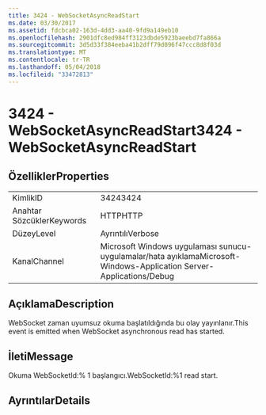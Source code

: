```yaml
---
title: 3424 - WebSocketAsyncReadStart
ms.date: 03/30/2017
ms.assetid: fdcbca02-163d-4dd3-aa40-9fd9a149eb10
ms.openlocfilehash: 2901dfc8ed984ff3123dbde5923baeebd7fa866a
ms.sourcegitcommit: 3d5d33f384eeba41b2dff79d096f47ccc8d8f03d
ms.translationtype: MT
ms.contentlocale: tr-TR
ms.lasthandoff: 05/04/2018
ms.locfileid: "33472813"
---
```

# <a name="3424---websocketasyncreadstart"></a><span data-ttu-id="679f8-102">3424 - WebSocketAsyncReadStart</span><span class="sxs-lookup"><span data-stu-id="679f8-102">3424 - WebSocketAsyncReadStart</span></span>
## <a name="properties"></a><span data-ttu-id="679f8-103">Özellikler</span><span class="sxs-lookup"><span data-stu-id="679f8-103">Properties</span></span>  
  
|||  
|-|-|  
|<span data-ttu-id="679f8-104">Kimlik</span><span class="sxs-lookup"><span data-stu-id="679f8-104">ID</span></span>|<span data-ttu-id="679f8-105">3424</span><span class="sxs-lookup"><span data-stu-id="679f8-105">3424</span></span>|  
|<span data-ttu-id="679f8-106">Anahtar Sözcükler</span><span class="sxs-lookup"><span data-stu-id="679f8-106">Keywords</span></span>|<span data-ttu-id="679f8-107">HTTP</span><span class="sxs-lookup"><span data-stu-id="679f8-107">HTTP</span></span>|  
|<span data-ttu-id="679f8-108">Düzey</span><span class="sxs-lookup"><span data-stu-id="679f8-108">Level</span></span>|<span data-ttu-id="679f8-109">Ayrıntılı</span><span class="sxs-lookup"><span data-stu-id="679f8-109">Verbose</span></span>|  
|<span data-ttu-id="679f8-110">Kanal</span><span class="sxs-lookup"><span data-stu-id="679f8-110">Channel</span></span>|<span data-ttu-id="679f8-111">Microsoft Windows uygulaması sunucu-uygulamalar/hata ayıklama</span><span class="sxs-lookup"><span data-stu-id="679f8-111">Microsoft-Windows-Application Server-Applications/Debug</span></span>|  
  
## <a name="description"></a><span data-ttu-id="679f8-112">Açıklama</span><span class="sxs-lookup"><span data-stu-id="679f8-112">Description</span></span>  
 <span data-ttu-id="679f8-113">WebSocket zaman uyumsuz okuma başlatıldığında bu olay yayınlanır.</span><span class="sxs-lookup"><span data-stu-id="679f8-113">This event is emitted when WebSocket asynchronous read has started.</span></span>  
  
## <a name="message"></a><span data-ttu-id="679f8-114">İleti</span><span class="sxs-lookup"><span data-stu-id="679f8-114">Message</span></span>  
 <span data-ttu-id="679f8-115">Okuma WebSocketId:% 1 başlangıcı.</span><span class="sxs-lookup"><span data-stu-id="679f8-115">WebSocketId:%1 read start.</span></span>  
  
## <a name="details"></a><span data-ttu-id="679f8-116">Ayrıntılar</span><span class="sxs-lookup"><span data-stu-id="679f8-116">Details</span></span>

